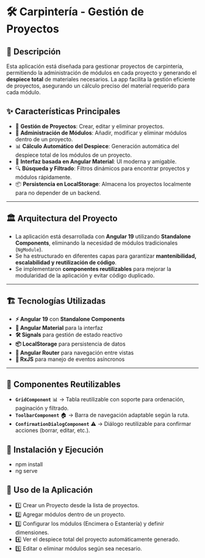 # 🛠️ Carpintería - Gestión de Proyectos

## 📌 Descripción
Esta aplicación está diseñada para gestionar proyectos de carpintería, permitiendo la administración de módulos en cada proyecto y generando el **despiece total** de materiales necesarios. La app facilita la gestión eficiente de proyectos, asegurando un cálculo preciso del material requerido para cada módulo.

## ✨ Características Principales
- 📂 **Gestión de Proyectos**: Crear, editar y eliminar proyectos.
- 📌 **Administración de Módulos**: Añadir, modificar y eliminar módulos dentro de un proyecto.
- 📊 **Cálculo Automático del Despiece**: Generación automática del despiece total de los módulos de un proyecto.
- 🎨 **Interfaz basada en Angular Material**: UI moderna y amigable.
- 🔍 **Búsqueda y Filtrado**: Filtros dinámicos para encontrar proyectos y módulos rápidamente.
- 📦 **Persistencia en LocalStorage**: Almacena los proyectos localmente para no depender de un backend.

---

## 🏛️ Arquitectura del Proyecto
- La aplicación está desarrollada con **Angular 19** utilizando **Standalone Components**, eliminando la necesidad de módulos tradicionales (`NgModule`).  
- Se ha estructurado en diferentes capas para garantizar **mantenibilidad, escalabilidad y reutilización de código**.  
- Se implementaron **componentes reutilizables** para mejorar la modularidad de la aplicación y evitar código duplicado.

---

## 🏗️ Tecnologías Utilizadas
- **⚡ Angular 19** con **Standalone Components**
- **🎨 Angular Material** para la interfaz
- **🛠️ Signals** para gestión de estado reactivo
- **📦 LocalStorage** para persistencia de datos
- **🔀 Angular Router** para navegación entre vistas
- **📝 RxJS** para manejo de eventos asíncronos

---
## 🔹 Componentes Reutilizables
- **`GridComponent`** 📊 → Tabla reutilizable con soporte para ordenación, paginación y filtrado.  
- **`ToolbarComponent`** 🏠 → Barra de navegación adaptable según la ruta.
- **`ConfirmationDialogComponent`** ⚠️ → Diálogo reutilizable para confirmar acciones (borrar, editar, etc.).  

## 🚀 Instalación y Ejecución
- npm install
- ng serve

## 📜 Uso de la Aplicación

- 1️⃣ Crear un Proyecto desde la lista de proyectos.
- 2️⃣ Agregar módulos dentro de un proyecto.
- 3️⃣ Configurar los módulos (Encimera o Estantería) y definir dimensiones.
- 4️⃣ Ver el despiece total del proyecto automáticamente generado.
- 5️⃣ Editar o eliminar módulos según sea necesario.
